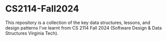 # CS2114-Fall2024
This repository is a collection of the key data structures, lessons, and design patterns I've learnt from CS 2114 Fall 2024 (Software Design &amp; Data Structures Virginia Tech). 
